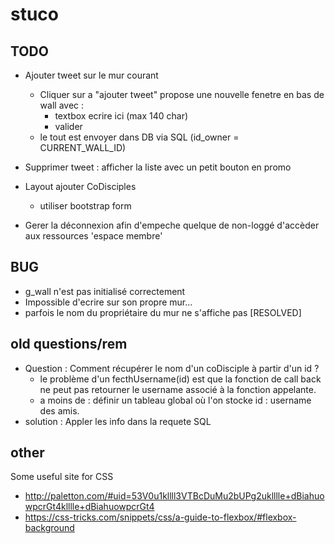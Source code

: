 
stuco 
=====


TODO
----

* Ajouter tweet sur le mur courant
    * Cliquer sur a "ajouter tweet" propose une nouvelle fenetre en bas de wall avec :
        * textbox ecrire ici (max 140 char)
        * valider
    * le tout est envoyer dans DB via SQL (id_owner  = CURRENT_WALL_ID)

* Supprimer tweet : 
    afficher la liste avec un petit bouton en promo

* Layout ajouter CoDisciples
    * utiliser bootstrap form
* Gerer la déconnexion afin d'empeche quelque de non-loggé d'accèder aux ressources 'espace membre' 


BUG
---
* g_wall n'est pas initialisé correctement
* Impossible d'ecrire sur son propre mur...
* parfois le nom du propriétaire du mur ne s'affiche pas [RESOLVED]

old questions/rem
-----------------
* Question : Comment récupérer le nom d'un coDisciple à partir d'un id ?
    * le problème d'un fecthUsername(id) est que la fonction de call back ne peut pas retourner
le username associé à la fonction appelante.
    * a moins de : définir un tableau global où l'on stocke id : username des amis.
* solution : Appler les info dans la requete SQL 

other
-----

Some useful site for CSS
* http://paletton.com/#uid=53V0u1kllll3VTBcDuMu2bUPg2uklllle+dBiahuowpcrGt4klllle+dBiahuowpcrGt4
* https://css-tricks.com/snippets/css/a-guide-to-flexbox/#flexbox-background